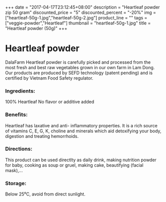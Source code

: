 +++
date = "2017-04-17T23:12:45+08:00"
description = "Heartleaf powder zip 50 gram"
discounted_price = "5"
discounted_percent = "-20%"
img = ["heartleaf-50g-1.jpg","heartleaf-50g-2.jpg"]
product_line = ""
tags = ["veggie-powder","Heartleaf"]
thumbnail = "heartleaf-50g-1.jpg"
title = "Heartleaf powder (50g)"
+++

# Heartleaf powder

DalaFarm Heartleaf powder is carefully picked and processed from the most fresh and best raw vegetables 
grown in our own farm in Lam Dong. Our products are produced by SEFD technology (patent pending) and 
is certified by Vietnam Food Safety regulator.


### Ingredients: 
100% Heartleaf
No flavor or additive added

### Benefits: 
Heartleaf has laxative and anti-
inflammatory properties. It is a rich 
source of vitamins C, E, G, K, choline 
and minerals which aid detoxifying 
your body, digestion and treating 
hemorrhoids.

### Directions:  
This product can be used directlty as 
daily drink, making nutrition powder 
for baby, cooking as soup or gruel, 
making cake, beautifying (facial mask),...

### Storage: 
Below 25⁰C, avoid from direct sunlight.

